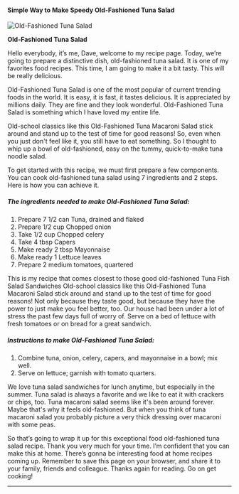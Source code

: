             

#### Simple Way to Make Speedy Old-Fashioned Tuna Salad

![Old-Fashioned Tuna Salad](https://img-global.cpcdn.com/recipes/5072163967074304/751x532cq70/old-fashioned-tuna-salad-recipe-main-photo.jpg)

**Old-Fashioned Tuna Salad**

Hello everybody, it’s me, Dave, welcome to my recipe page. Today, we’re going to prepare a distinctive dish, old-fashioned tuna salad. It is one of my favorites food recipes. This time, I am going to make it a bit tasty. This will be really delicious.

Old-Fashioned Tuna Salad is one of the most popular of current trending foods in the world. It is easy, it is fast, it tastes delicious. It is appreciated by millions daily. They are fine and they look wonderful. Old-Fashioned Tuna Salad is something which I have loved my entire life.

Old-school classics like this Old-Fashioned Tuna Macaroni Salad stick around and stand up to the test of time for good reasons! So, even when you just don't feel like it, you still have to eat something. So I thought to whip up a bowl of old-fashioned, easy on the tummy, quick-to-make tuna noodle salad.

To get started with this recipe, we must first prepare a few components. You can cook old-fashioned tuna salad using 7 ingredients and 2 steps. Here is how you can achieve it.

##### The ingredients needed to make Old-Fashioned Tuna Salad:

1.  Prepare 7 1/2 can Tuna, drained and flaked
2.  Prepare 1/2 cup Chopped onion
3.  Take 1/2 cup Chopped celery
4.  Take 4 tbsp Capers
5.  Make ready 2 tbsp Mayonnaise
6.  Make ready 1 Lettuce leaves
7.  Prepare 2 medium tomatoes, quartered

This is my recipe that comes closest to those good old-fashioned Tuna Fish Salad Sandwiches Old-school classics like this Old-Fashioned Tuna Macaroni Salad stick around and stand up to the test of time for good reasons! Not only because they taste good, but because they have the power to just make you feel better, too. Our house had been under a lot of stress the past few days full of worry of. Serve on a bed of lettuce with fresh tomatoes or on bread for a great sandwich.

##### Instructions to make Old-Fashioned Tuna Salad:

1.  Combine tuna, onion, celery, capers, and mayonnaise in a bowl; mix well.
2.  Serve on lettuce; garnish with tomato quarters.

We love tuna salad sandwiches for lunch anytime, but especially in the summer. Tuna salad is always a favorite and we like to eat it with crackers or chips, too. Tuna macaroni salad seems like it's been around forever. Maybe that's why it feels old-fashioned. But when you think of tuna macaroni salad you probably picture a very thick dressing over macaroni with some peas.

So that’s going to wrap it up for this exceptional food old-fashioned tuna salad recipe. Thank you very much for your time. I’m confident that you can make this at home. There’s gonna be interesting food at home recipes coming up. Remember to save this page on your browser, and share it to your family, friends and colleague. Thanks again for reading. Go on get cooking!

* * *